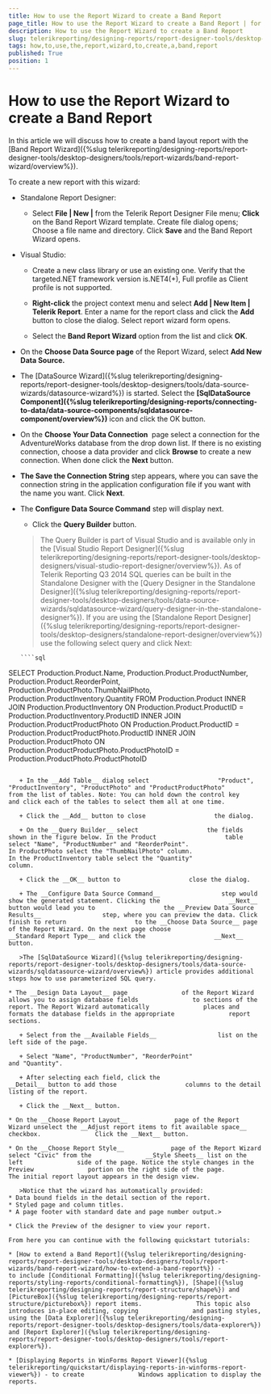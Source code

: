 ```yaml
---
title: How to use the Report Wizard to create a Band Report
page_title: How to use the Report Wizard to create a Band Report | for Telerik Reporting Documentation
description: How to use the Report Wizard to create a Band Report
slug: telerikreporting/designing-reports/report-designer-tools/desktop-designers/tools/report-wizards/band-report-wizard/how-to-use-the-report-wizard-to-create-a-band-report
tags: how,to,use,the,report,wizard,to,create,a,band,report
published: True
position: 1
---
```


# How to use the Report Wizard to create a Band Report



In this article we will discuss how to create a band layout report with the [Band Report Wizard]({%slug telerikreporting/designing-reports/report-designer-tools/desktop-designers/tools/report-wizards/band-report-wizard/overview%}).       

To create a new report with this wizard:       

* Standalone Report Designer:           

   + Select __File | New |__ from the Telerik Report Designer File menu;               __Click__ on the Band Report Wizard template. Create file dialog opens;               Choose a file name and directory. Click __Save__ and the Band Report Wizard opens.               

* Visual Studio:           

   + Create a new class library or use an existing one.                 Verify that the targeted.NET framework version is.NET4(+), Full profile as Client profile is not supported.               

   + __Right-click__ the project context menu and select                 __Add | New Item | Telerik Report__.                 Enter a name for the report class and click the __Add__ button to close the dialog. Select report wizard form opens.               

   + Select the __Band Report Wizard__ option from the list and click __OK__.               

* On the __Choose Data Source page__ of the               Report Wizard, select __Add New Data Source.__ 

* The [DataSource Wizard]({%slug telerikreporting/designing-reports/report-designer-tools/desktop-designers/tools/data-source-wizards/datasource-wizard%}) is started. Select the __[SqlDataSource Component]({%slug telerikreporting/designing-reports/connecting-to-data/data-source-components/sqldatasource-component/overview%})__             icon and click the OK button.             

* On the __Choose Your Data Connection__  page               select a connection for the AdventureWorks database from the drop               down list. If there is no existing connection, choose a data provider and click               __Browse__ to create a new connection.               When done click the __Next__ button.             

* __The Save the Connection String__ step               appears, where you can save the connection string in the application               configuration file if you want with the name you want. Click __Next__.             

* The __Configure Data Source Command__             step will display next.             

   + Click the __Query Builder__ button.                 

   >The Query Builder is part of Visual Studio and is available only in the [Visual Studio Report Designer]({%slug telerikreporting/designing-reports/report-designer-tools/desktop-designers/visual-studio-report-designer/overview%}). As of Telerik Reporting Q3 2014 SQL queries can be built in the Standalone Designer with the [Query Designer in the Standalone Designer]({%slug telerikreporting/designing-reports/report-designer-tools/desktop-designers/tools/data-source-wizards/sqldatasource-wizard/query-designer-in-the-standalone-designer%}).                   If you are using the [Standalone Report Designer]({%slug telerikreporting/designing-reports/report-designer-tools/desktop-designers/standalone-report-designer/overview%}) use the following select query and click Next:                 

    
      ````sql
SELECT Production.Product.Name, Production.Product.ProductNumber, Production.Product.ReorderPoint,
Production.ProductPhoto.ThumbNailPhoto, Production.ProductInventory.Quantity
FROM Production.Product
INNER JOIN Production.ProductInventory ON Production.Product.ProductID = Production.ProductInventory.ProductID
INNER JOIN Production.ProductProductPhoto ON Production.Product.ProductID = Production.ProductProductPhoto.ProductID
INNER JOIN Production.ProductPhoto ON Production.ProductProductPhoto.ProductPhotoID = Production.ProductPhoto.ProductPhotoID
````

   + In the __Add Table__ dialog select                   "Product", "ProductInventory", "ProductPhoto" and "ProductProductPhoto"                   from the list of tables. Note: You can hold down the control key                   and click each of the tables to select them all at one time.                 

   + Click the __Add__ button to close                   the dialog.                 

   + On the __Query Builder__ select                   the fields shown in the figure below. In the Product                   table select "Name", "ProductNumber" and "ReorderPoint".                    In ProductPhoto select the "ThumbNailPhoto" column.                   In the ProductInventory table select the "Quantity"                   column.                 

   + Click the __OK__ button to                   close the dialog.                 

   + The __Configure Data Source Command__                 step would show the generated statement. Clicking the                   __Next__ button would lead you to                   the __Preview Data Source Results__                 step, where you can preview the data. Click finish to return                   to the __Choose Data Source__ page                   of the Report Wizard. On the next page choose                   __Standard Report Type__ and click the                   __Next__ button.                 

   >The [SqlDataSource Wizard]({%slug telerikreporting/designing-reports/report-designer-tools/desktop-designers/tools/data-source-wizards/sqldatasource-wizard/overview%}) article provides additional steps how to use parameterized SQL query.                   

* The __Design Data Layout__ page               of the Report Wizard allows you to assign database fields               to sections of the report. The Report Wizard automatically               places and formats the database fields in the appropriate               report sections.             

   + Select from the __Available Fields__                 list on the left side of the page.                 

   + Select "Name", "ProductNumber", "ReorderPoint"                   and "Quantity".                 

   + After selecting each field, click the                   __Detail__ button to add those                   columns to the detail listing of the report.                 

   + Click the __Next__ button.                 

* On the __Choose Report Layout__             page of the Report Wizard unselect the __Adjust report items to fit available space__ checkbox.               Click the __Next__ button.             

* On the __Choose Report Style__             page of the Report Wizard select "Civic" from the               __Style Sheets__ list on the left               side of the page. Notice the style changes in the Preview               portion on the right side of the page.             The initial report layout appears in the design view. 

   >Notice that the wizard has automatically provided:
* Data bound fields in the detail section of the report.
* Styled page and column titles.
* A page footer with standard date and page number output.>

* Click the Preview of the designer to view your report.             

From here you can continue with the following quickstart tutorials:

* [How to extend a Band Report]({%slug telerikreporting/designing-reports/report-designer-tools/desktop-designers/tools/report-wizards/band-report-wizard/how-to-extend-a-band-report%}) -               to include [Conditional Formatting]({%slug telerikreporting/designing-reports/styling-reports/conditional-formatting%}), [Shape]({%slug telerikreporting/designing-reports/report-structure/shape%}) and [PictureBox]({%slug telerikreporting/designing-reports/report-structure/picturebox%}) report items.               This topic also introduces in-place editing, copying               and pasting styles, using the [Data Explorer]({%slug telerikreporting/designing-reports/report-designer-tools/desktop-designers/tools/data-explorer%}) and [Report Explorer]({%slug telerikreporting/designing-reports/report-designer-tools/desktop-designers/tools/report-explorer%}).             

* [Displaying Reports in WinForms Report Viewer]({%slug telerikreporting/quickstart/displaying-reports-in-winforms-report-viewer%}) - to create               Windows application to display the reports.

